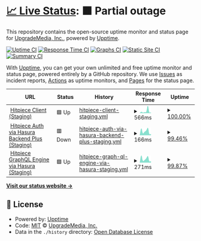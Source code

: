 # [📈 Live Status](https://upgrademedia.github.io/upptime): <!--live status--> **🟧 Partial outage**

This repository contains the open-source uptime monitor and status page for [UpgradeMedia, Inc.](https://upgrademedia.com/), powered by [Upptime](https://github.com/upptime/upptime).

[![Uptime CI](https://github.com/upgrademedia/upptime/workflows/Uptime%20CI/badge.svg)](https://github.com/upgrademedia/upptime/actions?query=workflow%3A%22Uptime+CI%22)
[![Response Time CI](https://github.com/upgrademedia/upptime/workflows/Response%20Time%20CI/badge.svg)](https://github.com/upgrademedia/upptime/actions?query=workflow%3A%22Response+Time+CI%22)
[![Graphs CI](https://github.com/upgrademedia/upptime/workflows/Graphs%20CI/badge.svg)](https://github.com/upgrademedia/upptime/actions?query=workflow%3A%22Graphs+CI%22)
[![Static Site CI](https://github.com/upgrademedia/upptime/workflows/Static%20Site%20CI/badge.svg)](https://github.com/upgrademedia/upptime/actions?query=workflow%3A%22Static+Site+CI%22)
[![Summary CI](https://github.com/upgrademedia/upptime/workflows/Summary%20CI/badge.svg)](https://github.com/upgrademedia/upptime/actions?query=workflow%3A%22Summary+CI%22)

With [Upptime](https://upptime.js.org), you can get your own unlimited and free uptime monitor and status page, powered entirely by a GitHub repository. We use [Issues](https://github.com/upgrademedia/upptime/issues) as incident reports, [Actions](https://github.com/upgrademedia/upptime/actions) as uptime monitors, and [Pages](https://upgrademedia.github.io/upptime) for the status page.

<!--start: status pages-->
<!-- This summary is generated by Upptime (https://github.com/upptime/upptime) -->
<!-- Do not edit this manually, your changes will be overwritten -->
<!-- prettier-ignore -->
| URL | Status | History | Response Time | Uptime |
| --- | ------ | ------- | ------------- | ------ |
| <img alt="" src="https://favicons.githubusercontent.com/staging.hitpiece.com" height="13"> [Hitpiece Client (Staging)](https://staging.hitpiece.com) | 🟩 Up | [hitpiece-client-staging.yml](https://github.com/upgrademedia/upptime/commits/HEAD/history/hitpiece-client-staging.yml) | <details><summary><img alt="Response time graph" src="./graphs/hitpiece-client-staging/response-time-week.png" height="20"> 566ms</summary><br><a href="https://upgrademedia.github.io/upptime/history/hitpiece-client-staging"><img alt="Response time 672" src="https://img.shields.io/endpoint?url=https%3A%2F%2Fraw.githubusercontent.com%2Fupgrademedia%2Fupptime%2FHEAD%2Fapi%2Fhitpiece-client-staging%2Fresponse-time.json"></a><br><a href="https://upgrademedia.github.io/upptime/history/hitpiece-client-staging"><img alt="24-hour response time 333" src="https://img.shields.io/endpoint?url=https%3A%2F%2Fraw.githubusercontent.com%2Fupgrademedia%2Fupptime%2FHEAD%2Fapi%2Fhitpiece-client-staging%2Fresponse-time-day.json"></a><br><a href="https://upgrademedia.github.io/upptime/history/hitpiece-client-staging"><img alt="7-day response time 566" src="https://img.shields.io/endpoint?url=https%3A%2F%2Fraw.githubusercontent.com%2Fupgrademedia%2Fupptime%2FHEAD%2Fapi%2Fhitpiece-client-staging%2Fresponse-time-week.json"></a><br><a href="https://upgrademedia.github.io/upptime/history/hitpiece-client-staging"><img alt="30-day response time 672" src="https://img.shields.io/endpoint?url=https%3A%2F%2Fraw.githubusercontent.com%2Fupgrademedia%2Fupptime%2FHEAD%2Fapi%2Fhitpiece-client-staging%2Fresponse-time-month.json"></a><br><a href="https://upgrademedia.github.io/upptime/history/hitpiece-client-staging"><img alt="1-year response time 672" src="https://img.shields.io/endpoint?url=https%3A%2F%2Fraw.githubusercontent.com%2Fupgrademedia%2Fupptime%2FHEAD%2Fapi%2Fhitpiece-client-staging%2Fresponse-time-year.json"></a></details> | <details><summary><a href="https://upgrademedia.github.io/upptime/history/hitpiece-client-staging">100.00%</a></summary><a href="https://upgrademedia.github.io/upptime/history/hitpiece-client-staging"><img alt="All-time uptime 99.95%" src="https://img.shields.io/endpoint?url=https%3A%2F%2Fraw.githubusercontent.com%2Fupgrademedia%2Fupptime%2FHEAD%2Fapi%2Fhitpiece-client-staging%2Fuptime.json"></a><br><a href="https://upgrademedia.github.io/upptime/history/hitpiece-client-staging"><img alt="24-hour uptime 100.00%" src="https://img.shields.io/endpoint?url=https%3A%2F%2Fraw.githubusercontent.com%2Fupgrademedia%2Fupptime%2FHEAD%2Fapi%2Fhitpiece-client-staging%2Fuptime-day.json"></a><br><a href="https://upgrademedia.github.io/upptime/history/hitpiece-client-staging"><img alt="7-day uptime 100.00%" src="https://img.shields.io/endpoint?url=https%3A%2F%2Fraw.githubusercontent.com%2Fupgrademedia%2Fupptime%2FHEAD%2Fapi%2Fhitpiece-client-staging%2Fuptime-week.json"></a><br><a href="https://upgrademedia.github.io/upptime/history/hitpiece-client-staging"><img alt="30-day uptime 99.95%" src="https://img.shields.io/endpoint?url=https%3A%2F%2Fraw.githubusercontent.com%2Fupgrademedia%2Fupptime%2FHEAD%2Fapi%2Fhitpiece-client-staging%2Fuptime-month.json"></a><br><a href="https://upgrademedia.github.io/upptime/history/hitpiece-client-staging"><img alt="1-year uptime 99.95%" src="https://img.shields.io/endpoint?url=https%3A%2F%2Fraw.githubusercontent.com%2Fupgrademedia%2Fupptime%2FHEAD%2Fapi%2Fhitpiece-client-staging%2Fuptime-year.json"></a></details>
| <img alt="" src="https://favicons.githubusercontent.com/auth-staging.hitpiece.com" height="13"> [Hitpiece Auth via Hasura Backend Plus (Staging)](https://auth-staging.hitpiece.com/healthz) | 🟥 Down | [hitpiece-auth-via-hasura-backend-plus-staging.yml](https://github.com/upgrademedia/upptime/commits/HEAD/history/hitpiece-auth-via-hasura-backend-plus-staging.yml) | <details><summary><img alt="Response time graph" src="./graphs/hitpiece-auth-via-hasura-backend-plus-staging/response-time-week.png" height="20"> 166ms</summary><br><a href="https://upgrademedia.github.io/upptime/history/hitpiece-auth-via-hasura-backend-plus-staging"><img alt="Response time 189" src="https://img.shields.io/endpoint?url=https%3A%2F%2Fraw.githubusercontent.com%2Fupgrademedia%2Fupptime%2FHEAD%2Fapi%2Fhitpiece-auth-via-hasura-backend-plus-staging%2Fresponse-time.json"></a><br><a href="https://upgrademedia.github.io/upptime/history/hitpiece-auth-via-hasura-backend-plus-staging"><img alt="24-hour response time 160" src="https://img.shields.io/endpoint?url=https%3A%2F%2Fraw.githubusercontent.com%2Fupgrademedia%2Fupptime%2FHEAD%2Fapi%2Fhitpiece-auth-via-hasura-backend-plus-staging%2Fresponse-time-day.json"></a><br><a href="https://upgrademedia.github.io/upptime/history/hitpiece-auth-via-hasura-backend-plus-staging"><img alt="7-day response time 166" src="https://img.shields.io/endpoint?url=https%3A%2F%2Fraw.githubusercontent.com%2Fupgrademedia%2Fupptime%2FHEAD%2Fapi%2Fhitpiece-auth-via-hasura-backend-plus-staging%2Fresponse-time-week.json"></a><br><a href="https://upgrademedia.github.io/upptime/history/hitpiece-auth-via-hasura-backend-plus-staging"><img alt="30-day response time 189" src="https://img.shields.io/endpoint?url=https%3A%2F%2Fraw.githubusercontent.com%2Fupgrademedia%2Fupptime%2FHEAD%2Fapi%2Fhitpiece-auth-via-hasura-backend-plus-staging%2Fresponse-time-month.json"></a><br><a href="https://upgrademedia.github.io/upptime/history/hitpiece-auth-via-hasura-backend-plus-staging"><img alt="1-year response time 189" src="https://img.shields.io/endpoint?url=https%3A%2F%2Fraw.githubusercontent.com%2Fupgrademedia%2Fupptime%2FHEAD%2Fapi%2Fhitpiece-auth-via-hasura-backend-plus-staging%2Fresponse-time-year.json"></a></details> | <details><summary><a href="https://upgrademedia.github.io/upptime/history/hitpiece-auth-via-hasura-backend-plus-staging">99.46%</a></summary><a href="https://upgrademedia.github.io/upptime/history/hitpiece-auth-via-hasura-backend-plus-staging"><img alt="All-time uptime 99.77%" src="https://img.shields.io/endpoint?url=https%3A%2F%2Fraw.githubusercontent.com%2Fupgrademedia%2Fupptime%2FHEAD%2Fapi%2Fhitpiece-auth-via-hasura-backend-plus-staging%2Fuptime.json"></a><br><a href="https://upgrademedia.github.io/upptime/history/hitpiece-auth-via-hasura-backend-plus-staging"><img alt="24-hour uptime 96.20%" src="https://img.shields.io/endpoint?url=https%3A%2F%2Fraw.githubusercontent.com%2Fupgrademedia%2Fupptime%2FHEAD%2Fapi%2Fhitpiece-auth-via-hasura-backend-plus-staging%2Fuptime-day.json"></a><br><a href="https://upgrademedia.github.io/upptime/history/hitpiece-auth-via-hasura-backend-plus-staging"><img alt="7-day uptime 99.46%" src="https://img.shields.io/endpoint?url=https%3A%2F%2Fraw.githubusercontent.com%2Fupgrademedia%2Fupptime%2FHEAD%2Fapi%2Fhitpiece-auth-via-hasura-backend-plus-staging%2Fuptime-week.json"></a><br><a href="https://upgrademedia.github.io/upptime/history/hitpiece-auth-via-hasura-backend-plus-staging"><img alt="30-day uptime 99.77%" src="https://img.shields.io/endpoint?url=https%3A%2F%2Fraw.githubusercontent.com%2Fupgrademedia%2Fupptime%2FHEAD%2Fapi%2Fhitpiece-auth-via-hasura-backend-plus-staging%2Fuptime-month.json"></a><br><a href="https://upgrademedia.github.io/upptime/history/hitpiece-auth-via-hasura-backend-plus-staging"><img alt="1-year uptime 99.77%" src="https://img.shields.io/endpoint?url=https%3A%2F%2Fraw.githubusercontent.com%2Fupgrademedia%2Fupptime%2FHEAD%2Fapi%2Fhitpiece-auth-via-hasura-backend-plus-staging%2Fuptime-year.json"></a></details>
| <img alt="" src="https://favicons.githubusercontent.com/hasura-staging.hitpiece.com" height="13"> [Hitpiece GraphQL Engine via Hasura (Staging)](https://hasura-staging.hitpiece.com/healthz) | 🟩 Up | [hitpiece-graph-ql-engine-via-hasura-staging.yml](https://github.com/upgrademedia/upptime/commits/HEAD/history/hitpiece-graph-ql-engine-via-hasura-staging.yml) | <details><summary><img alt="Response time graph" src="./graphs/hitpiece-graph-ql-engine-via-hasura-staging/response-time-week.png" height="20"> 271ms</summary><br><a href="https://upgrademedia.github.io/upptime/history/hitpiece-graph-ql-engine-via-hasura-staging"><img alt="Response time 230" src="https://img.shields.io/endpoint?url=https%3A%2F%2Fraw.githubusercontent.com%2Fupgrademedia%2Fupptime%2FHEAD%2Fapi%2Fhitpiece-graph-ql-engine-via-hasura-staging%2Fresponse-time.json"></a><br><a href="https://upgrademedia.github.io/upptime/history/hitpiece-graph-ql-engine-via-hasura-staging"><img alt="24-hour response time 510" src="https://img.shields.io/endpoint?url=https%3A%2F%2Fraw.githubusercontent.com%2Fupgrademedia%2Fupptime%2FHEAD%2Fapi%2Fhitpiece-graph-ql-engine-via-hasura-staging%2Fresponse-time-day.json"></a><br><a href="https://upgrademedia.github.io/upptime/history/hitpiece-graph-ql-engine-via-hasura-staging"><img alt="7-day response time 271" src="https://img.shields.io/endpoint?url=https%3A%2F%2Fraw.githubusercontent.com%2Fupgrademedia%2Fupptime%2FHEAD%2Fapi%2Fhitpiece-graph-ql-engine-via-hasura-staging%2Fresponse-time-week.json"></a><br><a href="https://upgrademedia.github.io/upptime/history/hitpiece-graph-ql-engine-via-hasura-staging"><img alt="30-day response time 230" src="https://img.shields.io/endpoint?url=https%3A%2F%2Fraw.githubusercontent.com%2Fupgrademedia%2Fupptime%2FHEAD%2Fapi%2Fhitpiece-graph-ql-engine-via-hasura-staging%2Fresponse-time-month.json"></a><br><a href="https://upgrademedia.github.io/upptime/history/hitpiece-graph-ql-engine-via-hasura-staging"><img alt="1-year response time 230" src="https://img.shields.io/endpoint?url=https%3A%2F%2Fraw.githubusercontent.com%2Fupgrademedia%2Fupptime%2FHEAD%2Fapi%2Fhitpiece-graph-ql-engine-via-hasura-staging%2Fresponse-time-year.json"></a></details> | <details><summary><a href="https://upgrademedia.github.io/upptime/history/hitpiece-graph-ql-engine-via-hasura-staging">99.87%</a></summary><a href="https://upgrademedia.github.io/upptime/history/hitpiece-graph-ql-engine-via-hasura-staging"><img alt="All-time uptime 99.91%" src="https://img.shields.io/endpoint?url=https%3A%2F%2Fraw.githubusercontent.com%2Fupgrademedia%2Fupptime%2FHEAD%2Fapi%2Fhitpiece-graph-ql-engine-via-hasura-staging%2Fuptime.json"></a><br><a href="https://upgrademedia.github.io/upptime/history/hitpiece-graph-ql-engine-via-hasura-staging"><img alt="24-hour uptime 99.07%" src="https://img.shields.io/endpoint?url=https%3A%2F%2Fraw.githubusercontent.com%2Fupgrademedia%2Fupptime%2FHEAD%2Fapi%2Fhitpiece-graph-ql-engine-via-hasura-staging%2Fuptime-day.json"></a><br><a href="https://upgrademedia.github.io/upptime/history/hitpiece-graph-ql-engine-via-hasura-staging"><img alt="7-day uptime 99.87%" src="https://img.shields.io/endpoint?url=https%3A%2F%2Fraw.githubusercontent.com%2Fupgrademedia%2Fupptime%2FHEAD%2Fapi%2Fhitpiece-graph-ql-engine-via-hasura-staging%2Fuptime-week.json"></a><br><a href="https://upgrademedia.github.io/upptime/history/hitpiece-graph-ql-engine-via-hasura-staging"><img alt="30-day uptime 99.91%" src="https://img.shields.io/endpoint?url=https%3A%2F%2Fraw.githubusercontent.com%2Fupgrademedia%2Fupptime%2FHEAD%2Fapi%2Fhitpiece-graph-ql-engine-via-hasura-staging%2Fuptime-month.json"></a><br><a href="https://upgrademedia.github.io/upptime/history/hitpiece-graph-ql-engine-via-hasura-staging"><img alt="1-year uptime 99.91%" src="https://img.shields.io/endpoint?url=https%3A%2F%2Fraw.githubusercontent.com%2Fupgrademedia%2Fupptime%2FHEAD%2Fapi%2Fhitpiece-graph-ql-engine-via-hasura-staging%2Fuptime-year.json"></a></details>

<!--end: status pages-->

[**Visit our status website →**](https://upgrademedia.github.io/upptime)

## 📄 License

- Powered by: [Upptime](https://github.com/upptime/upptime)
- Code: [MIT](./LICENSE) © [UpgradeMedia, Inc.](https://upgrademedia.com/)
- Data in the `./history` directory: [Open Database License](https://opendatacommons.org/licenses/odbl/1-0/)
